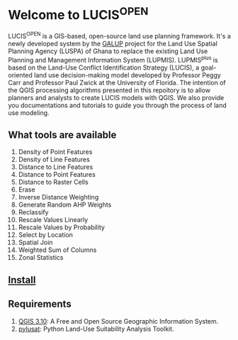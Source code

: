 # Welcome to LUCIS<sup>OPEN</sup>

LUCIS<sup>OPEN</sup> is a GIS-based, open-source land use planning framework. It's a newly developed system by the [GALUP](http://galup.cersgis.org/) project for the Land Use Spatial Planning Agency (LUSPA) of Ghana to replace the existing Land Use Planning and Management Information System (LUPMIS). LUPMIS<sup>plus</sup> is based on the Land-Use Conflict Identification Strategy (LUCIS), a goal-oriented land use decision-making model developed by Professor Peggy Carr and Professor Paul Zwick at the University of Florida. The intention of the QGIS processing algorithms presented in this repoitory is to allow planners and analysts to create LUCIS models with QGIS. We also provide you documentations and tutorials to guide you through the process of land use modeling.

## What tools are available

1. Density of Point Features
2. Density of Line Features
3. Distance to Line Features
4. Distance to Point Features
5. Distance to Raster Cells
6. Erase
7. Inverse Distance Weighting
8. Generate Random AHP Weights
9. Reclassify
10. Rescale Values Linearly
11. Rescale Values by Probability
12. Select by Location
13. Spatial Join
14. Weighted Sum of Columns
15. Zonal Statistics

## [Install](tutorials/0-install_instruction.md)

## Requirements

1. [QGIS 3.10](https://qgis.org/en/site/index.html): A Free and Open Source Geographic Information System.
2. [pylusat](https://github.com/ChangjieChen/pylusat): Python Land-Use Suitability Analysis Toolkit.
